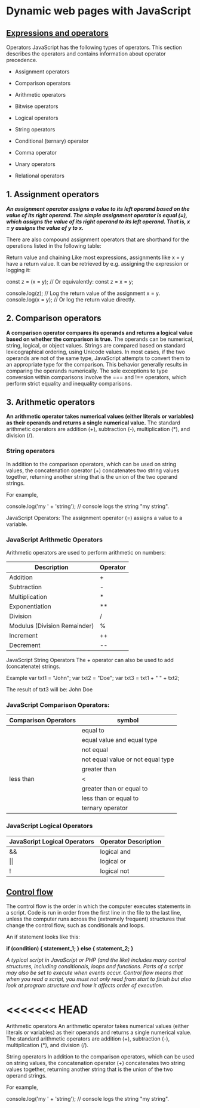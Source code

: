 # Dynamic web pages with JavaScript
## [Expressions and operators](https://developer.mozilla.org/en-US/docs/Web/JavaScript/Guide/Expressions_and_Operators)

Operators
JavaScript has the following types of operators. This section describes the operators and contains information about operator precedence.

- Assignment operators

- Comparison operators

- Arithmetic operators

- Bitwise operators

- Logical operators

- String operators

- Conditional (ternary) operator

- Comma operator

- Unary operators

- Relational operators


## 1. Assignment operators
***An assignment operator assigns a value to its left operand based on the value of its right operand. The simple assignment operator is equal (=), which assigns the value of its right operand to its left operand. That is, x = y assigns the value of y to x.***

There are also compound assignment operators that are shorthand for the operations listed in the following table:

Return value and chaining
Like most expressions, assignments like x = y have a return value. It can be retrieved by e.g. assigning the expression or logging it:

const z = (x = y); // Or equivalently: const z = x = y;

console.log(z); // Log the return value of the assignment x = y.
console.log(x = y); // Or log the return value directly.

## 2. Comparison operators
**A comparison operator compares its operands and returns a logical value based on whether the comparison is true.** The operands can be numerical, string, logical, or object values. Strings are compared based on standard lexicographical ordering, using Unicode values. In most cases, if the two operands are not of the same type, JavaScript attempts to convert them to an appropriate type for the comparison. This behavior generally results in comparing the operands numerically. The sole exceptions to type conversion within comparisons involve the === and !== operators, which perform strict equality and inequality comparisons. 

## 3. Arithmetic operators
**An arithmetic operator takes numerical values (either literals or variables) as their operands and returns a single numerical value.** The standard arithmetic operators are addition (+), subtraction (-), multiplication (*), and division (/). 

### String operators
In addition to the comparison operators, which can be used on string values, the concatenation operator (+) concatenates two string values together, returning another string that is the union of the two operand strings.

For example,

console.log('my ' + 'string'); // console logs the string "my string".

JavaScript Operators:
The assignment operator (=) assigns a value to a variable.

### JavaScript Arithmetic Operators
Arithmetic operators are used to perform arithmetic on numbers:

|	Description| Operator|
|------|-------|
|	Addition |+|
|Subtraction| -|
|	Multiplication| *|
|	Exponentiation |**|
|	Division|/|
|	Modulus (Division Remainder)|%|
|Increment |++|
|	Decrement |--|

JavaScript String Operators
The + operator can also be used to add (concatenate) strings.

Example
var txt1 = "John";
var txt2 = "Doe";
var txt3 = txt1 + " " + txt2;

The result of txt3 will be:
John Doe

### JavaScript Comparison Operators:

|Comparison Operators|symbol|
|------|--------|
	| equal to| ==|
	| equal value and equal type| ===|	
	 |not equal |!=|
	 |not equal value or not equal type| !==|
	 |greater than| >|
   |less than |<|	
	 |greater than or equal to |>=|
	|less than or equal to| <=|
	| ternary operator |?|

### JavaScript Logical Operators

|JavaScript Logical Operators|Operator	Description|
|-----------|----------------|
|&&	       | logical and | 
| &#124;&#124;   | logical or  |
|!	       | logical not |


## [Control flow](https://developer.mozilla.org/en-US/docs/Web/JavaScript/Guide/Control_flow_and_error_handling)

The control flow is the order in which the computer executes statements in a script.
Code is run in order from the first line in the file to the last line, unless the computer runs across the (extremely frequent) structures that change the control flow, such as conditionals and loops.

An if statement looks like this:

**if (condition) {
  statement_1;
} else {
  statement_2;
}**

*A typical script in JavaScript or PHP (and the like) includes many control structures, including conditionals, loops and functions. Parts of a script may also be set to execute when events occur.
Control flow means that when you read a script, you must not only read from start to finish but also look at program structure and how it affects order of execution.*

<<<<<<< HEAD
=======
Arithmetic operators
An arithmetic operator takes numerical values (either literals or variables) as their operands and returns a single numerical value. The standard arithmetic operators are addition (+), subtraction (-), multiplication (*), and division (/). 

String operators
In addition to the comparison operators, which can be used on string values, the concatenation operator (+) concatenates two string values together, returning another string that is the union of the two operand strings.

For example,

console.log('my ' + 'string'); // console logs the string "my string".

